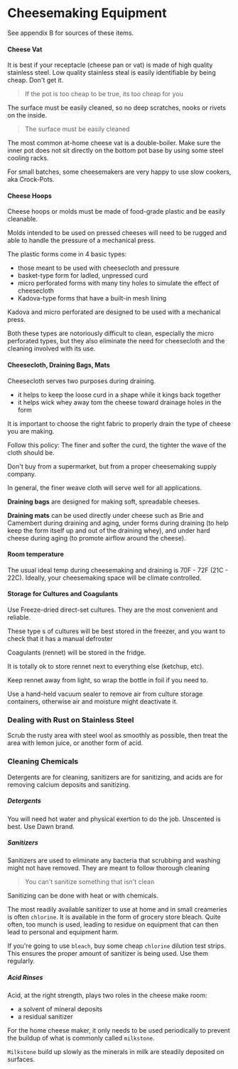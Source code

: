 # Cheesemaking Equipment

See appendix B for sources of these items.

#### Cheese Vat

It is best if your receptacle (cheese pan or vat) is made of high quality stainless steel. Low quality stainless steal is easily identifiable by being cheap. Don't get it.

> If the pot is too cheap to be true, its too cheap for you

The surface must be easily cleaned, so no deep scratches, nooks or rivets on the inside.

> The surface must be easily cleaned

The most common at-home cheese vat is a double-boiler. Make sure the inner pot does not sit directly on the bottom pot base by using some steel cooling racks.

For small batches, some cheesemakers are very happy to use slow cookers, aka Crock-Pots.

#### Cheese Hoops

Cheese hoops or molds must be made of food-grade plastic and be easily cleanable. 

Molds intended to be used on pressed cheeses will need to be rugged and able to handle the pressure of a mechanical press.

The plastic forms come in 4 basic types:

* those meant to be used with cheesecloth and pressure
* basket-type form for ladled, unpressed curd
* micro perforated forms with many tiny holes to simulate the effect of cheesecloth
* Kadova-type forms that have a built-in mesh lining

Kadova and micro perforated are designed to be used with a  mechanical press.

Both these types are notoriously difficult to clean, especially the micro perforated types, but they also eliminate the need for cheesecloth and the cleaning involved with its use.

#### Cheesecloth, Draining Bags, Mats

Cheesecloth serves two purposes during draining.

* it helps to keep the loose curd in a shape while it kings back together
* it helps wick whey away tom the cheese toward drainage holes in the form

It is important to choose the right fabric to properly drain the type of cheese 
you are making.

Follow this policy: The finer and softer the curd, the tighter the wave of the cloth should be.

Don't buy from a supermarket, but from a proper cheesemaking supply company.

In general, the finer weave cloth will serve well for all applications.


**Draining bags** are designed for making soft, spreadable cheeses. 

**Draining mats**  can be used directly under cheese such as Brie and Camembert during draining and aging, under forms during draining (to help keep the form itself up and out of the draining whey), and under hard cheese during aging (to promote airflow around the cheese).

#### Room temperature

The usual ideal temp during cheesemaking and draining is 70F - 72F (21C - 22C). Ideally, your cheesemaking space will be climate controlled.

#### Storage for Cultures and Coagulants

Use Freeze-dried direct-set cultures. They are the most convenient and reliable.

These type s of cultures will be best stored in the freezer, and you want to check that it has a manual defroster

Coagulants (rennet) will be stored in the fridge. 

It is totally ok to store rennet next to everything else (ketchup, etc). 

Keep rennet away from light, so wrap the bottle in foil if you need to.

Use a hand-held vacuum sealer to remove air from culture storage containers, otherwise air and moisture might deactivate it.

### Dealing with Rust on Stainless Steel

Scrub the rusty area with steel wool as smoothly as possible, then treat the area with lemon juice, or another form of acid.

### Cleaning Chemicals

Detergents are for cleaning, sanitizers are for sanitizing, and acids are for removing calcium deposits and sanitizing. 

##### Detergents

You will need hot water and physical exertion to do the job. Unscented is best. Use Dawn brand. 

##### Sanitizers

Sanitizers are used to eliminate any bacteria that scrubbing and washing might not have removed. They are meant to follow thorough cleaning 

> You can't sanitize something that isn't clean

Sanitizing can be done with heat or with chemicals.

The most readily available sanitizer to use at home and in small creameries is often `chlorine`. It is available in the form of grocery store bleach. Quite often, too munch is used, leading to residue on equipment that can then lead to personal and equipment harm.

If you're going to use `bleach`, buy some cheap `chlorine` dilution test strips. This ensures the proper amount of sanitizer is being used. Use them regularly.

##### Acid Rinses

Acid, at the right strength, plays two roles in the cheese make room:

* a solvent of mineral deposits
* a residual sanitizer

For the home cheese maker, it only needs to be used periodically to prevent the buildup of what is commonly called `milkstone`.

`Milkstone` build up slowly as the minerals in milk are steadily deposited on surfaces. 

